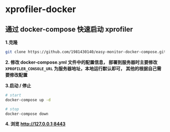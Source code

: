 # xprofiler-docker

## 通过 docker-compose 快速启动 xprofiler
**1.克隆**
```bash
git clone https://github.com/1981430140/easy-monitor-docker-compose.git
```

**2. 修改 docker-compose.yml 文件中的配置信息， 部署到服务器时主要修改 `XPROFILER_CONSOLE_URL` 为服务器地址，本地运行默认即可， 其他的根据自己需要修改配置**

**3.启动 / 停止**

```bash
# start
docker-compose up -d

# stop
docker-compose down

```
**4. 浏览 http://127.0.0.1:8443**
